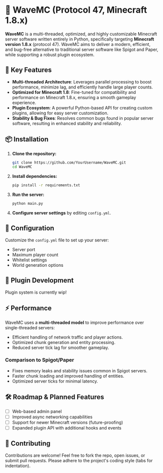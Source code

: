 # 🌊 WaveMC (Protocol 47, Minecraft 1.8.x)

**WaveMC** is a multi-threaded, optimized, and highly customizable Minecraft server software written entirely in Python, specifically targeting **Minecraft version 1.8.x** (protocol 47). WaveMC aims to deliver a modern, efficient, and bug-free alternative to traditional server software like Spigot and Paper, while supporting a robust plugin ecosystem.

## 🌟 Key Features
- **Multi-threaded Architecture**: Leverages parallel processing to boost performance, minimize lag, and efficiently handle large player counts.
- **Optimized for Minecraft 1.8**: Fine-tuned for compatibility and performance on Minecraft 1.8.x, ensuring a smooth gameplay experience.
- **Plugin Ecosystem**: A powerful Python-based API for creating custom plugins, allowing for easy server customization.
- **Stability & Bug Fixes**: Resolves common bugs found in popular server software, resulting in enhanced stability and reliability.

## 📦 Installation

1. **Clone the repository:**
   ```bash
   git clone https://github.com/YourUsername/WaveMC.git
   cd WaveMC
   ```

2. **Install dependencies:**
   ```bash
   pip install -r requirements.txt
   ```

3. **Run the server:**
   ```bash
   python main.py
   ```

4. **Configure server settings** by editing `config.yml`.

## 🔧 Configuration
Customize the `config.yml` file to set up your server:
- Server port
- Maximum player count
- Whitelist settings
- World generation options

## 📜 Plugin Development
Plugin system is currently wip!

## ⚡ Performance
WaveMC uses a **multi-threaded model** to improve performance over single-threaded servers:
- Efficient handling of network traffic and player actions.
- Optimized chunk generation and entity processing.
- Reduced server tick lag for smoother gameplay.

### Comparison to Spigot/Paper
- Fixes memory leaks and stability issues common in Spigot servers.
- Faster chunk loading and improved handling of entities.
- Optimized server ticks for minimal latency.

## 🛠️ Roadmap & Planned Features
- [ ] Web-based admin panel
- [ ] Improved async networking capabilities
- [ ] Support for newer Minecraft versions (future-proofing)
- [ ] Expanded plugin API with additional hooks and events

## 🤝 Contributing
Contributions are welcome! Feel free to fork the repo, open issues, or submit pull requests. Please adhere to the project's coding style (tabs for indentation).